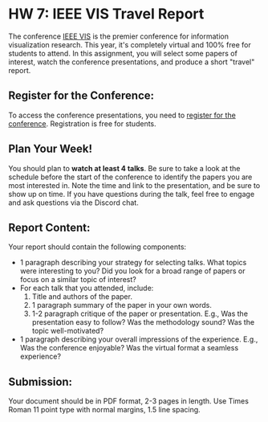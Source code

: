 # HW 7: IEEE VIS Travel Report

The conference [IEEE VIS](http://ieeevis.org/year/2021/welcome) is the premier conference for information visualization research. This year, it's completely virtual and 100% free for students to attend. In this assignment, you will select some papers of interest, watch the conference presentations, and produce a short "travel" report.

## Register for the Conference: 
To access the conference presentations, you need to [register for the conference](http://ieeevis.org/year/2021/info/registration/conference-registration). Registration is free for students. 

## Plan Your Week!
You should plan to **watch at least 4 talks**. Be sure to take a look at the schedule before the start of the conference to identify the papers you are most interested in. Note the time and link to the presentation, and be sure to show up on time. If you have questions during the talk, feel free to engage and ask questions via the Discord chat. 

## Report Content: 
Your report should contain the following components:
- 1 paragraph describing your strategy for selecting talks. What topics were interesting to you? Did you look for a broad range of papers or focus on a similar topic of interest?
- For each talk that you attended, include: 
	1. Title and authors of the paper. 
	2. 1 paragraph summary of the paper in your own words.
	3. 1-2 paragraph critique of the paper or presentation. E.g., Was the presentation easy to follow? Was the methodology sound? Was the topic well-motivated?
- 1 paragraph describing your overall impressions of the experience. E.g., Was the conference enjoyable? Was the virtual format a seamless experience? 

## Submission:
Your document should be in PDF format, 2-3 pages in length. Use Times Roman 11 point type with normal margins, 1.5 line spacing. 
